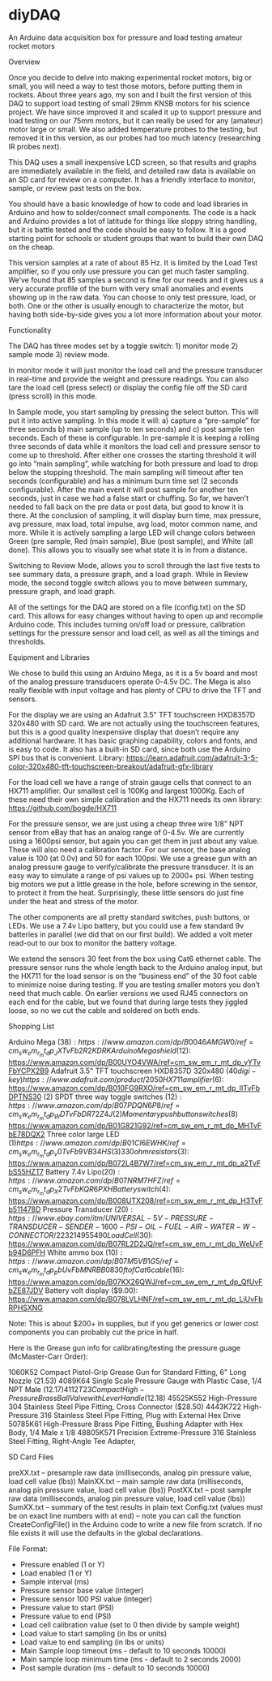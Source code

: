 # diyDAQ
An Arduino data acquisition box for pressure and load testing amateur rocket motors


Overview

Once you decide to delve into making experimental rocket motors, big or small, you will need a way to test those motors, before putting them in rockets. About three years ago, my son and I built the first version of this DAQ to support load testing of small 29mm KNSB motors for his science project. We have since improved it and scaled it up to support pressure and load testing on our 75mm motors, but it can really be used for any (amateur) motor large or small. We also added temperature probes to the testing, but removed it in this version, as our probes had too much latency (researching IR probes next). 

This DAQ uses a small inexpensive LCD screen, so that results and graphs are immediately available in the field, and detailed raw data is available on an SD card for review on a computer. It has a friendly interface to monitor, sample, or review past tests on the box. 

You should have a basic knowledge of how to code and load libraries in Arduino and how to solder/connect small components. The code is a hack and Arduino provides a lot of latitude for things like sloppy string handling, but it is battle tested and the code should be easy to follow. It is a good starting point for schools or student groups that want to build their own DAQ on the cheap.  

This version samples at a rate of about 85 Hz. It is limited by the Load Test amplifier, so if you only use pressure you can get much faster sampling. We’ve found that 85 samples a second is fine for our needs and it gives us a very accurate profile of the burn with very small anomalies and events showing up in the raw data. You can choose to only test pressure, load, or both. One or the other is usually enough to characterize the motor, but having both side-by-side gives you a lot more information about your motor. 

Functionality

The DAQ has three modes set by a toggle switch:  1) monitor mode 2) sample mode 3) review mode.  

In monitor mode it will just monitor the load cell and the pressure transducer in real-time and provide the weight and pressure readings. You can also tare the load cell (press select) or display the config file off the SD card (press scroll) in this mode.

In Sample mode, you start sampling by pressing the select button. This will put it into active sampling. In this mode it will:  a) capture a “pre-sample” for three seconds b) main sample (up to ten seconds) and c) post sample ten seconds. Each of these is configurable. In pre-sample it is keeping a rolling three seconds of data while it monitors the load cell and pressure sensor to come up to threshold. After either one crosses the starting threshold it will go into “main sampling”, while watching for both pressure and load to drop below the stopping threshold. The main sampling will timeout after ten seconds (configurable) and has a minimum burn time set (2 seconds configurable). After the main event it will post sample for another ten seconds, just in case we had a false start or chuffing. So far, we haven’t needed to fall back on the pre data or post data, but good to know it is there. At the conclusion of sampling, it will display burn time, max pressure, avg pressure, max load, total impulse, avg load, motor common name, and more. While it is actively sampling a large LED will change colors between Green (pre sample, Red (main sample), Blue (post sample), and White (all done). This allows you to visually see what state it is in from a distance.

Switching to Review Mode, allows you to scroll through the last five tests to see summary data, a pressure graph, and a load graph. While in Review mode, the second toggle switch allows you to move between summary, pressure graph, and load graph. 

All of the settings for the DAQ are stored on a file (config.txt) on the SD card. This allows for easy changes without having to open up and recompile Arduino code. This includes turning on/off load or pressure, calibration settings for the pressure sensor and load cell, as well as all the timings and thresholds. 

Equipment and Libraries

We chose to build this using an Arduino Mega, as it is a 5v board and most of the analog pressure transducers operate 0-4.5v DC. The Mega is also really flexible with input voltage and has plenty of CPU to drive the TFT and sensors. 

For the display we are using an Adafruit 3.5" TFT touchscreen HXD8357D 320x480 with SD card. We are not actually using the touchscreen features, but this is a good quality inexpensive display that doesn’t require any additional hardware. It has basic graphing capability, colors and fonts, and is easy to code. It also has a built-in SD card, since both use the Arduino SPI bus that is convenient. Library: https://learn.adafruit.com/adafruit-3-5-color-320x480-tft-touchscreen-breakout/adafruit-gfx-library 

For the load cell we have a range of strain gauge cells that connect to an HX711 amplifier. Our smallest cell is 100Kg and largest 1000Kg. Each of these need their own simple calibration and the HX711 needs its own library:  https://github.com/bogde/HX711 

For the pressure sensor, we are just using a cheap three wire 1/8” NPT sensor from eBay that has an analog range of 0-4.5v. We are currently using a 1600psi sensor, but again you can get them in just about any value. These will also need a calibration factor. For our sensor, the base analog value is 100 (at 0.0v) and 50 for each 100psi. We use a grease gun with an analog pressure gauge to verify/calibrate the pressure transducer. It is an easy way to simulate a range of psi values up to 2000+ psi. When testing big motors we put a little grease in the hole, before screwing in the sensor, to protect it from the heat. Surprisingly, these little sensors do just fine under the heat and stress of the motor.

The other components are all pretty standard switches, push buttons, or LEDs. We use a 7.4v Lipo battery, but you could use a few standard 9v batteries in parallel (we did that on our first build). We added a volt meter read-out to our box to monitor the battery voltage. 

We extend the sensors 30 feet from the box using Cat6 ethernet cable. The pressure sensor runs the whole length back to the Arduino analog input, but the HX711 for the load sensor is on the “business end” of the 30 foot cable to minimize noise during testing. If you are testing smaller motors you don’t need that much cable. On earlier versions we used RJ45 connectors on each end for the cable, but we found that during large tests they jiggled loose, so no we cut the cable and soldered on both ends. 


Shopping List

Arduino Mega ($38):  
https://www.amazon.com/dp/B0046AMGW0/ref=cm_sw_em_r_mt_dp_JXTvFb2R2KDRK
Arduino Mega shield($12):
https://www.amazon.com/dp/B00UYO4VWA/ref=cm_sw_em_r_mt_dp_yYTvFbYCPX2B9
Adafruit 3.5" TFT touchscreen HXD8357D 320x480 ($40 digi-key)
https://www.adafruit.com/product/2050 
HX711 amplifier ($6):
https://www.amazon.com/dp/B010FG9RXO/ref=cm_sw_em_r_mt_dp_IITvFbDPTNS30
(2) SPDT three way toggle switches ($12):
https://www.amazon.com/dp/B07PDQN6P8/ref=cm_sw_em_r_mt_dp_WDTvFbDR72Z4J
(2) Momentary push button switches ($8)
https://www.amazon.com/dp/B01G821G92/ref=cm_sw_em_r_mt_dp_MHTvFbE78DQX2
Three color large LED ($1)
https://www.amazon.com/dp/B01CI6EWHK/ref=cm_sw_em_r_mt_dp_v0TvFb9VB34HS
(3) 330 ohm resistors ($3): 
https://www.amazon.com/dp/B072L4B7W7/ref=cm_sw_em_r_mt_dp_a2TvFbS55HZT7
Battery 7.4v Lipo($20): 
https://www.amazon.com/dp/B07NRM7HFZ/ref=cm_sw_em_r_mt_dp_X2TvFbKQR6PXH
Battery switch ($4): 
https://www.amazon.com/dp/B008UTX208/ref=cm_sw_em_r_mt_dp_H3TvFb511478D
Pressure Transducer ($20): 
https://www.ebay.com/itm/UNIVERSAL-5V-PRESSURE-TRANSDUCER-SENDER-1600-PSI-OIL-FUEL-AIR-WATER-W-CONNECTOR/223214955490
Load Cell ($30): 
https://www.amazon.com/dp/B07RL2D2JQ/ref=cm_sw_em_r_mt_dp_WeUvFb94D6PFH
White ammo box ($10):
https://www.amazon.com/dp/B07M5VB1G5/ref=cm_sw_em_r_mt_dp_pbUvFbMNRBB08
30 ft of Cat6 cable ($16): 
https://www.amazon.com/dp/B07KX26QWJ/ref=cm_sw_em_r_mt_dp_QfUvFbZE87JDV
Battery volt display ($9.00): 
https://www.amazon.com/dp/B078LVLHNF/ref=cm_sw_em_r_mt_dp_LiUvFbRPHSXNG

Note:  This is about $200+ in supplies, but if you get generics or lower cost components you can probably cut the price in half. 

Here is the Grease gun info for calibrating/testing the pressure guage (McMaster-Carr Order):

1060K52	Compact Pistol-Grip Grease Gun for Standard Fitting, 6" Long Nozzle (21.53)
4089K64	Single Scale Pressure Gauge with Plastic Case, 1/4 NPT Male ($12.17)
4112T23	Compact High-Pressure Brass Ball Valve with Lever Handle ($12.18)
45525K552	High-Pressure 304 Stainless Steel Pipe Fitting, Cross Connector ($28.50)
4443K722	High-Pressure 316 Stainless Steel Pipe Fitting, Plug with External Hex Drive 50785K61	High-Pressure Brass Pipe Fitting, Bushing Adapter with Hex Body, 1/4 Male x 1/8 
48805K571	Precision Extreme-Pressure 316 Stainless Steel Fitting, Right-Angle Tee Adapter, 


SD Card Files

preXX.txt – presample raw data (milliseconds, analog pin pressure value, load cell value (lbs)) 
MainXX.txt – main sample raw data (milliseconds, analog pin pressure value, load cell value (lbs))
PostXX.txt – post sample raw data (milliseconds, analog pin pressure value, load cell value (lbs))
SumXX.txt – summary of the test results in plain text
Config.txt (values must be on exact line numbers with <cr> at end) – note you can call the function CreateConfigFile() in the Arduino code to write a new file from scratch. If no file exists it will use the defaults in the global declarations. 

File Format:
* Pressure enabled (1 or Y)
 * Load enabled (1 or Y)
 * Sample interval (ms)
 * Pressure sensor base value (integer)
 * Pressure sensor 100 PSI value (integer)
 * Pressure value to start (PSI)
 * Pressure value to end (PSI)
 * Load cell calibration value (set to 0 then divide by sample weight)
 * Load value to start sampling (in lbs or units)
 * Load value to end sampling (in lbs or units)
 * Main Sample loop timeout (ms - default to 10 seconds 10000)
 * Main sample loop minimum time (ms - default to 2 seconds 2000)
 * Post sample duration (ms - default to 10 seconds 10000)
